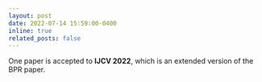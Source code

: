 ```yaml
---
layout: post
date: 2022-07-14 15:59:00-0400
inline: true
related_posts: false
---
```


One paper is accepted to **IJCV 2022**, which is an extended version of the BPR paper.